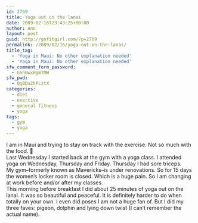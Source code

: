 ```yaml
---
id: 2769
title: Yoga out on the lanai
date: 2009-02-16T23:43:25+00:00
author: Ann
layout: post
guid: http://gofitgirl.com/?p=2769
permalink: /2009/02/16/yoga-out-on-the-lanai/
title_tag:
  - 'Yoga in Maui: No other explanation needed'
  - 'Yoga in Maui: No other explanation needed'
sfw_comment_form_password:
  - G5n0wxHgmTMW
sfw_pwd:
  - QgBDu2hPLztX
categories:
  - diet
  - exercise
  - general fitness
  - yoga
tags:
  - gym
  - yoga
---
```

I am in Maui and trying to stay on track with the exercise. Not so much with the food. 🙂  
Last Wednesday I started back at the gym with a yoga class. I attended yoga on Wednesday, Thursday and Friday. Thursday I had sore triceps.  
My gym&#8211;formerly known as Mavericks&#8211;is under renovations. So for 15 days the women&#8217;s locker room is closed. Which is a huge pain. So I am changing at work before and/or after my classes.  
This morning before breakfast I did about 25 minutes of yoga out on the lanai. It was so beautiful and peaceful. It is definitely harder to do when totally on your own. I even did poses I am not a huge fan of. But I did my three faves: pigeon, dolphin and lying down twist (I can&#8217;t remember the actual name).